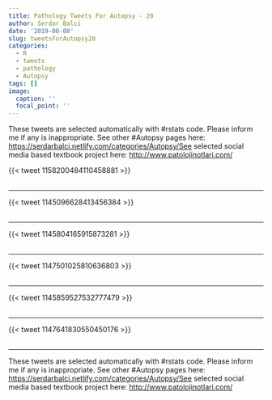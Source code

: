```yaml
---
title: Pathology Tweets For Autopsy - 20
author: Serdar Balci
date: '2019-08-08'
slug: tweetsForAutopsy20
categories:
  - R
  - tweets
  - pathology
  - Autopsy
tags: []
image:
  caption: ''
  focal_point: ''
---
```



These tweets are selected automatically with #rstats code. Please inform me if any is inappropriate.
See other #Autopsy pages here: https://serdarbalci.netlify.com/categories/Autopsy/See selected social media based textbook project here: http://www.patolojinotlari.com/

{{< tweet 1158200484110458881 >}}
<br>
<br>
<hr>
{{< tweet 1145096628413456384 >}}
<br>
<br>
<hr>
{{< tweet 1145804165915873281 >}}
<br>
<br>
<hr>
{{< tweet 1147501025810636803 >}}
<br>
<br>
<hr>
{{< tweet 1145859527532777479 >}}
<br>
<br>
<hr>
{{< tweet 1147641830550450176 >}}
<br>
<br>
<hr>


These tweets are selected automatically with #rstats code. Please inform me if any is inappropriate.
See other #Autopsy pages here: https://serdarbalci.netlify.com/categories/Autopsy/See selected social media based textbook project here: http://www.patolojinotlari.com/
